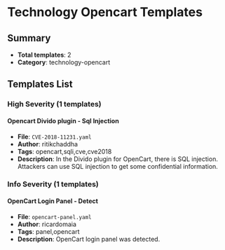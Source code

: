 # Technology Opencart Templates

## Summary
- **Total templates**: 2
- **Category**: technology-opencart

## Templates List

### High Severity (1 templates)

#### Opencart Divido plugin - Sql Injection
- **File**: `CVE-2018-11231.yaml`
- **Author**: ritikchaddha
- **Tags**: opencart,sqli,cve,cve2018
- **Description**: In the Divido plugin for OpenCart, there is SQL injection. Attackers can use SQL injection to get some confidential information.

### Info Severity (1 templates)

#### OpenCart Login Panel - Detect
- **File**: `opencart-panel.yaml`
- **Author**: ricardomaia
- **Tags**: panel,opencart
- **Description**: OpenCart login panel was detected.


